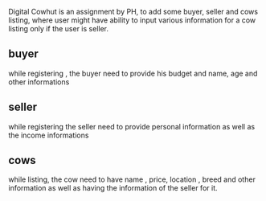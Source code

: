 Digital Cowhut is an assignment by PH, to add some buyer, seller and cows listing, where user might have ability to input various information for a cow listing only if the user is seller. 

## buyer 
while registering , the buyer need to provide his budget and name, age and other informations 
## seller
while registering the seller need to provide personal information as well as the income informations
## cows 
while listing, the cow need to have name , price, location , breed and other information as well as having the information of the seller for it. 
